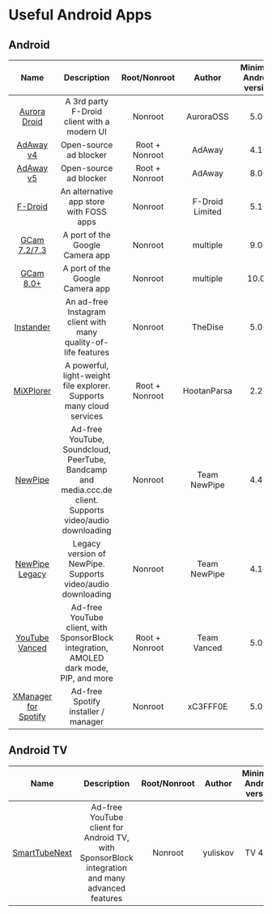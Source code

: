 # Useful Android Apps

## Android

| Name | Description | Root/Nonroot | Author | Minimum Android version |
| :---: | :---: | :---: | :---: | :---: |
| [Aurora Droid](https://f-droid.org/en/packages/com.aurora.adroid/) | A 3rd party F-Droid client with a modern UI | Nonroot | AuroraOSS | 5.0+ |
| [AdAway v4](https://adaway.org/) | Open-source ad blocker | Root + Nonroot | AdAway | 4.1+ |
| [AdAway v5](https://adaway.org/) | Open-source ad blocker | Root + Nonroot | AdAway | 8.0+ |
| [F-Droid](https://f-droid.org/) | An alternative app store with FOSS apps | Nonroot | F-Droid Limited | 5.1+ |
| [GCam 7.2/7.3](https://www.celsoazevedo.com/files/android/google-camera/) | A port of the Google Camera app | Nonroot | multiple | 9.0+ |
| [GCam 8.0+](https://www.celsoazevedo.com/files/android/google-camera/) | A port of the Google Camera app | Nonroot | multiple | 10.0+ |
| [Instander](https://thedise.me/instander/?setLng=en) | An ad-free Instagram client with many quality-of-life features | Nonroot | TheDise | 5.0+ |
| [MiXPlorer](https://forum.xda-developers.com/t/app-2-2-mixplorer-v6-x-released-fully-featured-file-manager.1523691/#post-23109280) | A powerful, light-weight file explorer. Supports many cloud services | Root + Nonroot | HootanParsa | 2.2+ | 
| [NewPipe](https://newpipe.net/) | Ad-free YouTube, Soundcloud, PeerTube, Bandcamp and media.ccc.de client. Supports video/audio downloading | Nonroot | Team NewPipe | 4.4+ |
| [NewPipe Legacy](https://newpipe.net/) | Legacy version of NewPipe. Supports video/audio downloading | Nonroot | Team NewPipe | 4.1+ |
| [YouTube Vanced](https://vancedapp.com/) | Ad-free YouTube client, with SponsorBlock integration, AMOLED dark mode, PIP, and more | Root + Nonroot | Team Vanced | 5.0+ |
| [XManager for Spotify](https://github.com/xManager-v2/xManager-Spotify) | Ad-free Spotify installer / manager | Nonroot | xC3FFF0E | 5.0+ |

## Android TV

| Name | Description | Root/Nonroot | Author | Minimum Android version |
| :---: | :---: | :---: | :---: | :---: |
| [SmartTubeNext](https://github.com/yuliskov/SmartTubeNext) | Ad-free YouTube client for Android TV, with SponsorBlock integration and many advanced features | Nonroot | yuliskov | TV 4.3+ |
